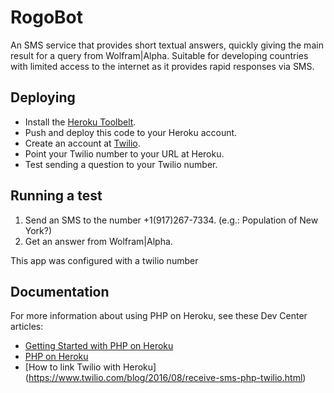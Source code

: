 # RogoBot

An SMS service that provides short textual answers, quickly giving the main result for a query from Wolfram|Alpha. Suitable for developing countries with limited access to the internet as it provides rapid responses via SMS.


## Deploying

* Install the [Heroku Toolbelt](https://toolbelt.heroku.com/).
* Push and deploy this code to your Heroku account.
* Create an account at [Twilio](https://www.twilio.com/).
* Point your Twilio number to your URL at Heroku.
* Test sending a question to your Twilio number. 



## Running a test

1. Send an SMS to the number +1(917)267-7334. (e.g.: Population of New York?)
2. Get an answer from Wolfram|Alpha.

This app was configured with a twilio number


## Documentation

For more information about using PHP on Heroku, see these Dev Center articles:

- [Getting Started with PHP on Heroku](https://devcenter.heroku.com/articles/getting-started-with-php)
- [PHP on Heroku](https://devcenter.heroku.com/categories/php)
- [How to link Twilio with Heroku] (https://www.twilio.com/blog/2016/08/receive-sms-php-twilio.html)
